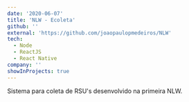 ```yaml
---
date: '2020-06-07'
title: 'NLW - Ecoleta'
github: ''
external: 'https://github.com/joaopaulopmedeiros/NLW'
tech:
  - Node
  - ReactJS
  - React Native
company: ''
showInProjects: true
---
```


Sistema para coleta de RSU's desenvolvido na primeira NLW.
